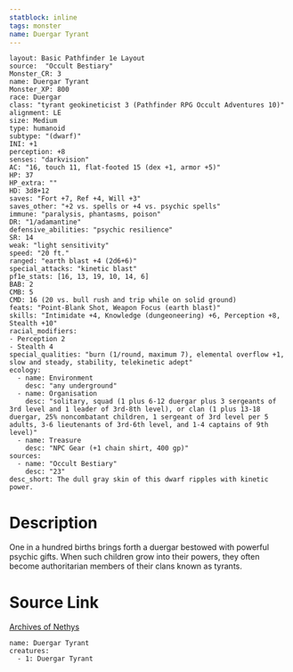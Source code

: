 ```yaml
---
statblock: inline
tags: monster
name: Duergar Tyrant
---
```

```statblock
layout: Basic Pathfinder 1e Layout
source:  "Occult Bestiary"
Monster_CR: 3
name: Duergar Tyrant
Monster_XP: 800
race: Duergar
class: "tyrant geokineticist 3 (Pathfinder RPG Occult Adventures 10)"
alignment: LE
size: Medium
type: humanoid
subtype: "(dwarf)"
INI: +1
perception: +8
senses: "darkvision"
AC: "16, touch 11, flat-footed 15 (dex +1, armor +5)"
HP: 37
HP_extra: ""
HD: 3d8+12
saves: "Fort +7, Ref +4, Will +3"
saves_other: "+2 vs. spells or +4 vs. psychic spells"
immune: "paralysis, phantasms, poison"
DR: "1/adamantine"
defensive_abilities: "psychic resilience"
SR: 14
weak: "light sensitivity"
speed: "20 ft."
ranged: "earth blast +4 (2d6+6)"
special_attacks: "kinetic blast"
pf1e_stats: [16, 13, 19, 10, 14, 6]
BAB: 2
CMB: 5
CMD: 16 (20 vs. bull rush and trip while on solid ground)
feats: "Point-Blank Shot, Weapon Focus (earth blast)"
skills: "Intimidate +4, Knowledge (dungeoneering) +6, Perception +8, Stealth +10"
racial_modifiers:
- Perception 2
- Stealth 4
special_qualities: "burn (1/round, maximum 7), elemental overflow +1, slow and steady, stability, telekinetic adept"
ecology:
  - name: Environment
    desc: "any underground"
  - name: Organisation
    desc: "solitary, squad (1 plus 6-12 duergar plus 3 sergeants of 3rd level and 1 leader of 3rd-8th level), or clan (1 plus 13-18 duergar, 25% noncombatant children, 1 sergeant of 3rd level per 5 adults, 3-6 lieutenants of 3rd-6th level, and 1-4 captains of 9th level)"
  - name: Treasure
    desc: "NPC Gear (+1 chain shirt, 400 gp)"
sources:
  - name: "Occult Bestiary"
    desc: "23"
desc_short: The dull gray skin of this dwarf ripples with kinetic power.
```
# Description
One in a hundred births brings forth a duergar bestowed with powerful psychic gifts. When such children grow into their powers, they often become authoritarian members of their clans known as tyrants.
# Source Link
[Archives of Nethys](https://aonprd.com/MonsterDisplay.aspx?ItemName=Duergar%20Tyrant)
```encounter-table
name: Duergar Tyrant
creatures:
  - 1: Duergar Tyrant
```
